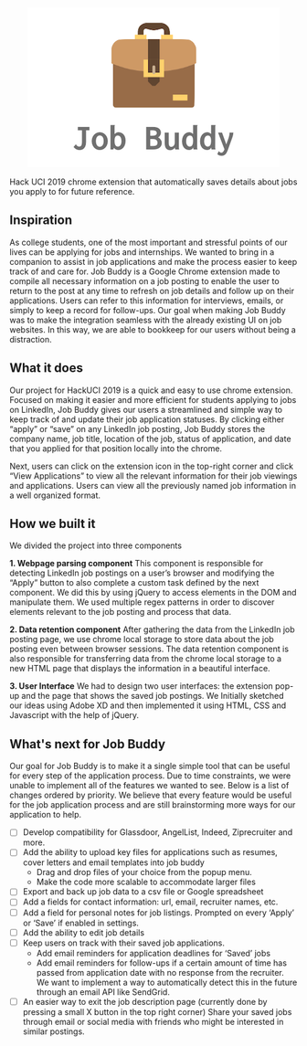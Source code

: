 <p align="center">
<img src="https://raw.githubusercontent.com/NeilWong/hackuci-2019/master/images/jobbuddy.png" alt="Job Buddy" title="Job Buddy" width="440"/>
</p>

Hack UCI 2019 chrome extension that automatically saves details about jobs you apply to for future reference.


## Inspiration
As college students, one of the most important and stressful points of our lives can be applying for jobs and internships. We wanted to bring in a companion to assist in job applications and make the process easier to keep track of and care for. Job Buddy is a Google Chrome extension made to compile all necessary information on a job posting to enable the user to return to the post at any time to refresh on job details and follow up on their applications. Users can refer to this information for interviews, emails, or simply to keep a record for follow-ups. Our goal when making Job Buddy was to make the integration seamless with the already existing UI on job websites. In this way, we are able to bookkeep for our users without being a distraction.

## What it does
Our project for HackUCI 2019 is a quick and easy to use chrome extension. Focused on making it easier and more efficient for students applying to jobs on LinkedIn, Job Buddy gives our users a streamlined and simple way to keep track of and update their job application statuses. By clicking either “apply” or “save” on any LinkedIn job posting, Job Buddy stores the company name, job title, location of the job, status of application, and date that you applied for that position locally into the chrome. 

Next, users can click on the extension icon in the top-right corner and click “View Applications” to view all the relevant information for their job viewings and applications. Users can view all the previously named job information in a well organized format.


## How we built it
We divided the project into three components

**1. Webpage parsing component**
This component is responsible for detecting LinkedIn job postings on a user’s browser and modifying the “Apply” button to also complete a custom task defined by the next component.
We did this by using jQuery to access elements in the DOM and manipulate them. We used multiple regex patterns in order to discover elements relevant to the job posting and process that data.

**2. Data retention component**
After gathering the data from the LinkedIn job posting page, we use chrome local storage to store data about the job posting even between browser sessions.
The data retention component is also responsible for transferring data from the chrome local storage to a new HTML page that displays the information in a beautiful interface.

**3. User Interface**
We had to design two user interfaces: the extension pop-up and the page that shows the saved job postings.
We Initially sketched our ideas using Adobe XD and then implemented it using HTML, CSS and Javascript with the help of jQuery.


## What's next for Job Buddy

Our goal for Job Buddy is to make it a single simple tool that can be useful for every step of the application process. Due to time constraints, we were unable to implement all of the features we wanted to see. Below is a list of changes ordered by priority. We believe that every feature would be useful for the job application process and are still brainstorming more ways for our application to help.

- [ ] Develop compatibility for Glassdoor, AngelList, Indeed, Ziprecruiter and more.
- [ ] Add the ability to upload key files for applications such as resumes, cover letters and email templates into job buddy 
    * Drag and drop files of your choice from the popup menu.
    * Make the code more scalable to accommodate larger files 
- [ ] Export and back up job data to a csv file or Google spreadsheet
- [ ] Add a fields for contact information: url, email, recruiter names, etc.
- [ ] Add a field for personal notes for job listings. Prompted on every ‘Apply’ or ‘Save’ if enabled in settings.
- [ ] Add the ability to edit job details
- [ ] Keep users on track with their saved job applications.
    * Add email reminders for application deadlines for ‘Saved’ jobs
    * Add email reminders for follow-ups if a certain amount of time has passed from application date with no response from       the recruiter. We want to implement a way to automatically detect this in the future through an email API like SendGrid.
- [ ] An easier way to exit the job description page (currently done by pressing a small X button in the top right corner)
Share your saved jobs through email or social media with friends who might be interested in similar postings.
